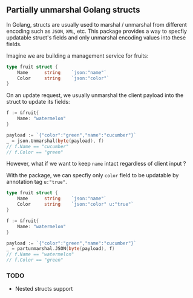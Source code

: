 ## Partially unmarshal Golang structs

In Golang, structs are usually used to marshal / unmarshal from different encoding such as `JSON`, `XML`, etc. This package provides a way to specfiy updatable struct's fields and only unmarshal encoding values into these fields.

Imagine we are building a management service for fruits:

```go
type fruit struct {
	Name      string    `json:"name"`
	Color     string    `json:"color"`
}
```

On an update request, we usually unmarshal the client payload into the struct to update its fields:

```go
f := &fruit{
    Name: "watermelon"
}

payload := `{"color":"green","name":"cucumber"}`
_ = json.Unmarshal(byte(payload), f)
// f.Name == "cucumber"
// f.Color == "green"
```

However, what if we want to keep `name` intact regardless of client input ?

With the package, we can specfiy only `color` field to be updatable by annotation tag `u:"true"`.

```go
type fruit struct {
	Name      string    `json:"name"`
	Color     string    `json:"color" u:"true"`
}

f := &fruit{
    Name: "watermelon"
}

payload := `{"color":"green","name":"cucumber"}`
_ = partunmarshal.JSON(byte(payload), f)
// f.Name == "watermelon"
// f.Color == "green"
```

### TODO

- Nested structs support
